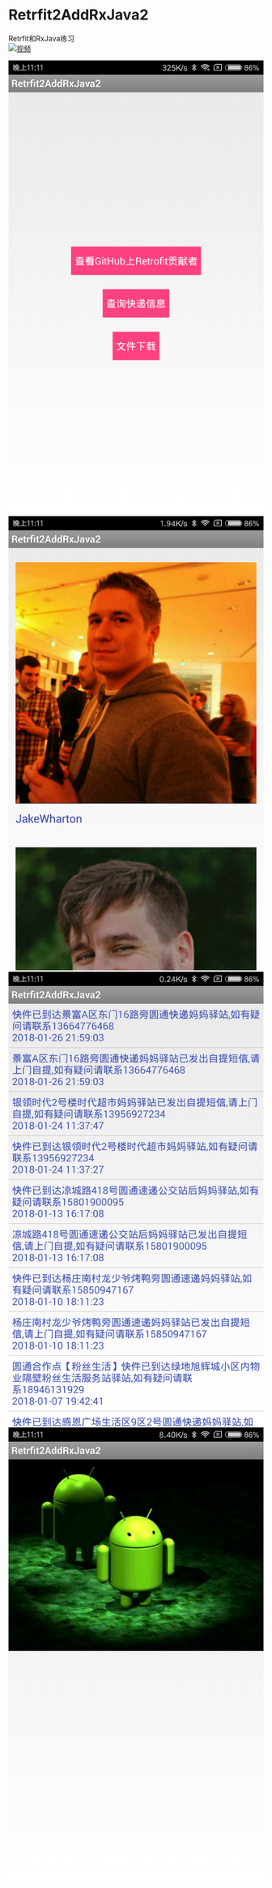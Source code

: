 # Retrfit2AddRxJava2
Retrfit和RxJava练习
<br>
[![视频](https://i.ytimg.com/vi/aTkBDQQNL6w/3.jpg?time=1517497723276)](https://www.youtube.com/watch?v=aTkBDQQNL6w&feature=youtu.be)

![截屏1](https://github.com/heyl1989/Retrfit2AddRxJava2/blob/master/Screenshots/Screenshot_2018-02-01-23-11-06-522_cn.v1.retrfit2.png)
![截屏2](https://github.com/heyl1989/Retrfit2AddRxJava2/blob/master/Screenshots/Screenshot_2018-02-01-23-11-21-899_cn.v1.retrfit2.png)
![截屏3](https://github.com/heyl1989/Retrfit2AddRxJava2/blob/master/Screenshots/Screenshot_2018-02-01-23-11-27-993_cn.v1.retrfit2.png)
![截屏4](https://github.com/heyl1989/Retrfit2AddRxJava2/blob/master/Screenshots/Screenshot_2018-02-01-23-11-33-905_cn.v1.retrfit2.png)
